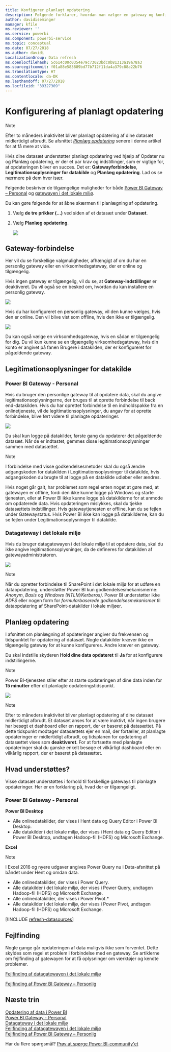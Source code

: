 ```yaml
---
title: Konfigurer planlagt opdatering
description: Følgende forklarer, hvordan man vælger en gateway og konfigurerer planlagt opdatering.
author: davidiseminger
manager: kfile
ms.reviewer: ''
ms.service: powerbi
ms.component: powerbi-service
ms.topic: conceptual
ms.date: 07/27/2018
ms.author: davidi
LocalizationGroup: Data refresh
ms.openlocfilehash: 5c614c00c0354e79c73023bdc0b81313a19a78a3
ms.sourcegitcommit: f01a88e583889bd77b712f11da4a379c88a22b76
ms.translationtype: HT
ms.contentlocale: da-DK
ms.lasthandoff: 07/27/2018
ms.locfileid: "39327309"
---
```

# <a name="configuring-scheduled-refresh"></a>Konfigurering af planlagt opdatering

>[!NOTE]
>Efter to måneders inaktivitet bliver planlagt opdatering af dine datasæt midlertidigt afbrudt. Se afsnittet [*Planlæg opdatering*](#schedule-refresh) senere i denne artikel for at få mere at vide.
> 
> 

Hvis dine datasæt understøtter planlagt opdatering ved hjælp af Opdater nu og Planlæg opdatering, er der et par krav og indstillinger, som er vigtige for, at opdateringen bliver en succes. Det er: **Gatewayforbindelse**, **Legitimationsoplysninger for datakilde** og **Planlæg opdatering**. Lad os se nærmere på dem hver især.

Følgende beskriver de tilgængelige muligheder for både [Power BI Gateway – Personal](service-gateway-personal-mode.md) og [gatewayen i det lokale miljø](service-gateway-onprem.md).

Du kan gøre følgende for at åbne skærmen til planlægning af opdatering.

1. Vælg **de tre prikker (...)** ved siden af et datasæt under **Datasæt**.
2. Vælg **Planlæg opdatering**.
   
    ![](media/refresh-scheduled-refresh/dataset-menu.png)

## <a name="gateway-connection"></a>Gateway-forbindelse
Her vil du se forskellige valgmuligheder, afhængigt af om du har en personlig gateway eller en virksomhedsgateway, der er online og tilgængelig.

Hvis ingen gateway er tilgængelig, vil du se, at **Gateway-indstillinger** er deaktiveret. Du vil også se en besked om, hvordan du kan installere en personlig gateway.

![](media/refresh-scheduled-refresh/gateway-not-configured.png)

Hvis du har konfigureret en personlig gateway, vil den kunne vælges, hvis den er online. Den vil blive vist som offline, hvis den ikke er tilgængelig.

![](media/refresh-scheduled-refresh/gateway-connection.png)

Du kan også vælge en virksomhedsgateway, hvis en sådan er tilgængelig for dig. Du vil kun kunne se en tilgængelig virksomhedsgateway, hvis din konto er angivet på fanen Brugere i datakilden, der er konfigureret for pågældende gateway.

## <a name="data-source-credentials"></a>Legitimationsoplysninger for datakilde
### <a name="power-bi-gateway---personal"></a>Power BI Gateway - Personal
Hvis du bruger den personlige gateway til at opdatere data, skal du angive legitimationsoplysningerne, der bruges til at oprette forbindelse til back end-datakilden. Hvis du har oprettet forbindelse til en indholdspakke fra en onlinetjeneste, vil de legitimationsoplysninger, du angav for at oprette forbindelse, blive ført videre til planlagte opdateringer.

![](media/refresh-scheduled-refresh/data-source-credentials-pgw.png)

Du skal kun logge på datakilder, første gang du opdaterer det pågældende datasæt. Når de er indtastet, gemmes disse legitimationsoplysninger sammen med datasættet.

> [!NOTE]
> I forbindelse med visse godkendelsesmetoder skal du også ændre adgangskoden for datakilden i Legitimationsoplysninger til datakilde, hvis adgangskoden du brugte til at logge på en datakilde udløber eller ændres.
> 
> 

Hvis noget går galt, har problemet som regel enten noget at gøre med, at gatewayen er offline, fordi den ikke kunne logge på Windows og starte tjenesten, eller at Power BI ikke kunne logge på datakilderne for at anmode om opdaterede data. Hvis opdateringen mislykkes, skal du tjekke datasættets indstillinger. Hvis gatewaytjenesten er offline, kan du se fejlen under Gatewaystatus. Hvis Power BI ikke kan logge på datakilderne, kan du se fejlen under Legitimationsoplysninger til datakilde.

### <a name="on-premises-data-gateway"></a>Datagateway i det lokale miljø
Hvis du bruger datagatewayen i det lokale miljø til at opdatere data, skal du ikke angive legitimationsoplysninger, da de defineres for datakilden af gatewayadministratoren.

![](media/refresh-scheduled-refresh/data-source-credentials-egw.png)

> [!NOTE]
> Når du opretter forbindelse til SharePoint i det lokale miljø for at udføre en dataopdatering, understøtter Power BI kun godkendelsesmekanismerne: *Anonym*, *Basis* og *Windows (NTLM/Kerberos)*. Power BI understøtter ikke *ADFS* eller nogen form for *formularbaserede godkendelsesmekanismer* til dataopdatering af SharePoint-datakilder i lokale miljøer. 
> 
> 

## <a name="schedule-refresh"></a>Planlæg opdatering
I afsnittet om planlægning af opdateringer angiver du frekvensen og tidspunktet for opdatering af datasæt. Nogle datakilder kræver ikke en tilgængelig gateway for at kunne konfigureres. Andre kræver en gateway.

Du skal indstille skyderen **Hold dine data opdateret** til **Ja** for at konfigurere indstillingerne.

> [!NOTE]
> Power BI-tjenesten stiler efter at starte opdateringen af dine data inden for **15 minutter** efter dit planlagte opdateringstidspunkt.
> 
> 

![](media/refresh-scheduled-refresh/scheduled-refresh.png)

> [!NOTE]
> Efter to måneders inaktivitet bliver planlagt opdatering af dine datasæt midlertidigt afbrudt. Et datasæt anses for at være inaktivt, når ingen brugere har besøgt et dashboard eller en rapport, der er baseret på datasættet. På dette tidspunkt modtager datasættets ejer en mail, der fortæller, at planlagte opdateringer er midlertidigt afbrudt, og tidsplanen for opdatering af datasættet vises som **deaktiveret**. For at fortsætte med planlagte opdateringer skal du ganske enkelt besøge et vilkårligt dashboard eller en vilkårlig rapport, der er baseret på datasættet.
> 
> 

## <a name="whats-supported"></a>Hvad understøttes?
Visse datasæt understøttes i forhold til forskellige gateways til planlagte opdateringer. Her er en forklaring på, hvad der er tilgængeligt.

### <a name="power-bi-gateway---personal"></a>Power BI Gateway - Personal
**Power BI Desktop**

* Alle onlinedatakilder, der vises i Hent data og Query Editor i Power BI Desktop.
* Alle datakilder i det lokale miljø, der vises i Hent data og Query Editor i Power BI Desktop, undtagen Hadoop-fil (HDFS) og Microsoft Exchange.

**Excel**

> [!NOTE]
> I Excel 2016 og nyere udgaver angives Power Query nu i Data-afsnittet på båndet under Hent og omdan data.
> 
> 

* Alle onlinedatakilder, der vises i Power Query.
* Alle datakilder i det lokale miljø, der vises i Power Query, undtagen Hadoop-fil (HDFS) og Microsoft Exchange.
* Alle onlinedatakilder, der vises i Power Pivot.\*
* Alle datakilder i det lokale miljø, der vises i Power Pivot, undtagen Hadoop-fil (HDFS) og Microsoft Exchange.

<!-- Refresh Data sources-->
[!INCLUDE [refresh-datasources](./includes/refresh-datasources.md)]

## <a name="troubleshooting"></a>Fejlfinding
Nogle gange går opdateringen af data muligvis ikke som forventet. Dette skyldes som regel et problem i forbindelse med en gateway. Se artiklerne om fejlfinding af gatewayen for at få oplysninger om værktøjer og kendte problemer.

[Fejlfinding af datagatewayen i det lokale miljø](service-gateway-onprem-tshoot.md)

[Fejlfinding af Power BI Gateway – Personlig](service-admin-troubleshooting-power-bi-personal-gateway.md)

## <a name="next-steps"></a>Næste trin
[Opdatering af data i Power BI](refresh-data.md)  
[Power BI Gateway - Personal](service-gateway-personal-mode.md)  
[Datagateway i det lokale miljø](service-gateway-onprem.md)  
[Fejlfinding af datagatewayen i det lokale miljø](service-gateway-onprem-tshoot.md)  
[Fejlfinding af Power BI Gateway – Personlig](service-admin-troubleshooting-power-bi-personal-gateway.md)  

Har du flere spørgsmål? [Prøv at spørge Power BI-community'et](http://community.powerbi.com/)

